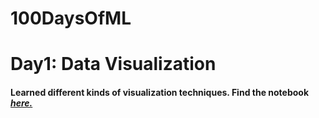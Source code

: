 # 100DaysOfML

<h1>Day1: Data Visualization</h1>
<h4>Learned different kinds of visualization techniques. Find the notebook <i><a href = "https://github.com/HiggsGama/100DaysOfML/blob/main/Day1-DataVizualization/notebook.ipynb">here.</a></i></h4>
